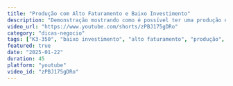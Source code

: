 ```yaml
---
title: "Produção com Alto Faturamento e Baixo Investimento"
description: "Demonstração mostrando como é possível ter uma produção eficiente e faturar alto com baixo investimento usando a K3-350."
video_url: "https://www.youtube.com/shorts/zPBJ175gDRo"
category: "dicas-negocio"
tags: ["K3-350", "baixo investimento", "alto faturamento", "produção", "negócio"]
featured: true
date: "2025-01-22"
duration: 45
platform: "youtube"
video_id: "zPBJ175gDRo"
---
```


